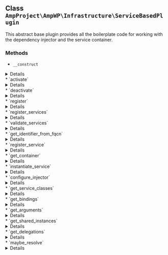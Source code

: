 ## Class `AmpProject\AmpWP\Infrastructure\ServiceBasedPlugin`

This abstract base plugin provides all the boilerplate code for working with the dependency injector and the service container.

### Methods
* `__construct`

<details>

```php
public __construct( $enable_filters = null, \AmpProject\AmpWP\Infrastructure\Injector $injector = null, \AmpProject\AmpWP\Infrastructure\ServiceContainer $service_container = null )
```

Instantiate a Theme object.


</details>
* `activate`

<details>

```php
public activate( $network_wide )
```

Activate the plugin.


</details>
* `deactivate`

<details>

```php
public deactivate( $network_wide )
```

Deactivate the plugin.


</details>
* `register`

<details>

```php
public register()
```

Register the plugin with the WordPress system.


</details>
* `register_services`

<details>

```php
public register_services()
```

Register the individual services of this plugin.


</details>
* `validate_services`

<details>

```php
protected validate_services( $services, $fallback )
```

Validates the services array to make sure it is in a usable shape.

As the array of services could be filtered, we need to ensure it is always in a state where it doesn&#039;t throw PHP warnings or errors.


</details>
* `get_identifier_from_fqcn`

<details>

```php
protected get_identifier_from_fqcn( $fqcn )
```

Generate a valid identifier for a provided FQCN.


</details>
* `register_service`

<details>

```php
protected register_service( $id, $class )
```

Register a single service.


</details>
* `get_container`

<details>

```php
public get_container()
```

Get the service container that contains the services that make up the plugin.


</details>
* `instantiate_service`

<details>

```php
protected instantiate_service( $class )
```

Instantiate a single service.


</details>
* `configure_injector`

<details>

```php
protected configure_injector( \AmpProject\AmpWP\Infrastructure\Injector $injector )
```

Configure the provided injector.

This method defines the mappings that the injector knows about, and the logic it requires to make more complex instantiations work.
 For more complex plugins, this should be extracted into a separate object or into configuration files.


</details>
* `get_service_classes`

<details>

```php
protected get_service_classes()
```

Get the list of services to register.


</details>
* `get_bindings`

<details>

```php
protected get_bindings()
```

Get the bindings for the dependency injector.

The bindings let you map interfaces (or classes) to the classes that should be used to implement them.


</details>
* `get_arguments`

<details>

```php
protected get_arguments()
```

Get the argument bindings for the dependency injector.

The argument bindings let you map specific argument values for specific classes.


</details>
* `get_shared_instances`

<details>

```php
protected get_shared_instances()
```

Get the shared instances for the dependency injector.

These classes will only be instantiated once by the injector and then reused on subsequent requests.
 This effectively turns them into singletons, without any of the drawbacks of the actual Singleton anti-pattern.


</details>
* `get_delegations`

<details>

```php
protected get_delegations()
```

Get the delegations for the dependency injector.

These are basically factories to provide custom instantiation logic for classes.


</details>
* `maybe_resolve`

<details>

```php
protected maybe_resolve( $value )
```

Maybe resolve a value that is a callable instead of a scalar.

Values that are passed through this method can optionally be provided as callables instead of direct values and will be evaluated when needed.


</details>
